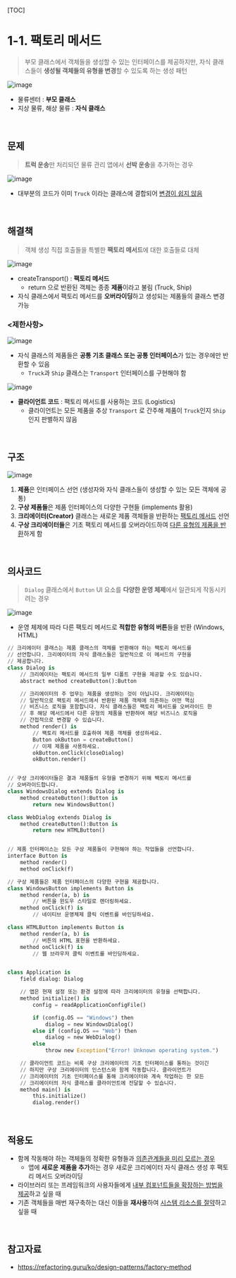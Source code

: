 [TOC]

# 1-1. 팩토리 메서드

> 부모 클래스에서 객체들을 생성할 수 있는 인터페이스를 제공하지만, 자식 클래스들이 **생성될 객체들의 유형을 변경**할 수 있도록 하는 생성 패턴

![image](https://user-images.githubusercontent.com/87461594/198872209-070713bb-93bc-4e0e-aed9-fea12bcdc452.png)

- 물류센터 : **부모 클래스**
- 지상 물류, 해상 물류 : **자식 클래스**

<br>

## 문제

> **트럭 운송**만 처리되던 물류 관리 앱에서 **선박 운송**을 추가하는 경우

![image](https://user-images.githubusercontent.com/87461594/198872556-0b8c772d-4bd2-453a-80f3-2ef37ff2a73c.png)

- 대부분의 코드가 이미 `Truck` 이라는 클래스에 결합되어 <u>변경이 쉽지 않음</u>

<br>

## 해결책

> 객체 생성 직접 호출들을 특별한 **팩토리 메서드**에 대한 호출들로 대체

![image](https://user-images.githubusercontent.com/87461594/198872248-74d4e2df-4fd8-45e1-a91c-48465a34bf2e.png)

- createTransport() : **팩토리 메서드**
  - return 으로 반환된 객체는 종종 **제품**이라고 불림 (Truck, Ship)
- 자식 클래스에서 팩토리 메서드를 **오버라이딩**하고 생성되는 제품들의 클래스 변경 가능

### <제한사항>

![image](https://user-images.githubusercontent.com/87461594/198872259-dbaba91e-8b1a-4000-8b29-522c4614dcf7.png)

- 자식 클래스의 제품들은 **공통 기초 클래스 또는 공통 인터페이스**가 있는 경우에만 반환할 수 있음
  - `Truck`과 `Ship` 클래스는 `Transport` 인터페이스를 구현해야 함

![image](https://user-images.githubusercontent.com/87461594/198872272-24ca03b8-2ef4-45b1-a8c1-d41391f531e1.png)

- **클라이언트 코드** : 팩토리 메서드를 사용하는 코드 (Logistics)
  - 클라이언트는 모든 제품을 추상 `Transport` 로 간주해 제품이 `Truck`인지 `Ship` 인지 판별하지 않음

<br>

## 구조

![image](https://user-images.githubusercontent.com/87461594/198874587-c8b0cdb9-9d10-41bf-a35e-d875a8d67bbd.png)

1. **제품**은 인터페이스 선언 (생성자와 자식 클래스들이 생성할 수 있는 모든 객체에 공통)
2. **구상 제품들**은 제품 인터페이스의 다양한 구현들 (implements 활용)
3. **크리에이터(Creator)** 클래스는 새로운 제품 객체들을 반환하는 <u>팩토리 메서드</u> 선언
4. **구상 크리에이터들**은 기초 팩토리 메서드를 오버라이드하여 <u>다른 유형의 제품을 반환</u>하게 함

<br>

## 의사코드

> `Dialog` 클래스에서 `Button` UI 요소를 **다양한 운영 체제**에서 일관되게 작동시키려는 경우

![image](https://user-images.githubusercontent.com/87461594/198874787-51a001c9-db4c-449d-8d70-fc3c285c4001.png)

- 운영 체제에 따라 다른 팩토리 메서드로 **적합한 유형의 버튼**들을 반환 (Windows, HTML)

```python
// 크리에이터 클래스는 제품 클래스의 객체를 반환해야 하는 팩토리 메서드를
// 선언합니다. 크리에이터의 자식 클래스들은 일반적으로 이 메서드의 구현을
// 제공합니다.
class Dialog is
    // 크리에이터는 팩토리 메서드의 일부 디폴트 구현을 제공할 수도 있습니다.
    abstract method createButton():Button

    // 크리에이터의 주 업무는 제품을 생성하는 것이 아닙니다. 크리에이터는
    // 일반적으로 팩토리 메서드에서 반환된 제품 객체에 의존하는 어떤 핵심
    // 비즈니스 로직을 포함합니다. 자식 클래스들은 팩토리 메서드를 오버라이드 한
    // 후 해당 메서드에서 다른 유형의 제품을 반환하여 해당 비즈니스 로직을
    // 간접적으로 변경할 수 있습니다.
    method render() is
        // 팩토리 메서드를 호출하여 제품 객체를 생성하세요.
        Button okButton = createButton()
        // 이제 제품을 사용하세요.
        okButton.onClick(closeDialog)
        okButton.render()


// 구상 크리에이터들은 결과 제품들의 유형을 변경하기 위해 팩토리 메서드를
// 오버라이드합니다.
class WindowsDialog extends Dialog is
    method createButton():Button is
        return new WindowsButton()

class WebDialog extends Dialog is
    method createButton():Button is
        return new HTMLButton()


// 제품 인터페이스는 모든 구상 제품들이 구현해야 하는 작업들을 선언합니다.
interface Button is
    method render()
    method onClick(f)

// 구상 제품들은 제품 인터페이스의 다양한 구현을 제공합니다.
class WindowsButton implements Button is
    method render(a, b) is
        // 버튼을 윈도우 스타일로 렌더링하세요.
    method onClick(f) is
        // 네이티브 운영체제 클릭 이벤트를 바인딩하세요.

class HTMLButton implements Button is
    method render(a, b) is
        // 버튼의 HTML 표현을 반환하세요.
    method onClick(f) is
        // 웹 브라우저 클릭 이벤트를 바인딩하세요.


class Application is
    field dialog: Dialog

    // 앱은 현재 설정 또는 환경 설정에 따라 크리에이터의 유형을 선택합니다.
    method initialize() is
        config = readApplicationConfigFile()

        if (config.OS == "Windows") then
            dialog = new WindowsDialog()
        else if (config.OS == "Web") then
            dialog = new WebDialog()
        else
            throw new Exception("Error! Unknown operating system.")

    // 클라이언트 코드는 비록 구상 크리에이터의 기초 인터페이스를 통하는 것이긴
    // 하지만 구상 크리에이터의 인스턴스와 함께 작동합니다. 클라이언트가
    // 크리에이터의 기초 인터페이스를 통해 크리에이터와 계속 작업하는 한 모든
    // 크리에이터의 자식 클래스를 클라이언트에 전달할 수 있습니다.
    method main() is
        this.initialize()
        dialog.render()
```

<br>

## 적용도

- 함께 작동해야 하는 객체들의 정확한 유형들과 <u>의존관계들을 미리 모르는 경우</u>
  - 앱에 **새로운 제품을 추가**하는 경우 새로운 크리에이터 자식 클래스 생성 후 팩토리 메서드 오버라이딩
- 라이브러리 또는 프레임워크의 사용자들에게 <u>내부 컴포넌트들을 확장하는 방법을 제공</u>하고 싶을 때
- 기존 객체들을 매번 재구축하는 대신 이들을 **재사용**하여 <u>시스템 리소스를 절약</u>하고 싶을 때

<br>

## 참고자료

- https://refactoring.guru/ko/design-patterns/factory-method
